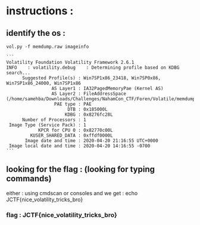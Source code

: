 # instructions : 

## identify the os :
	vol.py -f memdump.raw imageinfo 
	
	```
	Volatility Foundation Volatility Framework 2.6.1
	INFO    : volatility.debug    : Determining profile based on KDBG search...
          Suggested Profile(s) : Win7SP1x86_23418, Win7SP0x86, Win7SP1x86_24000, Win7SP1x86
                     AS Layer1 : IA32PagedMemoryPae (Kernel AS)
                     AS Layer2 : FileAddressSpace (/home/samehba/Downloads/Challenges/NahamCon_CTF/Foren/Volatile/memdump.raw)
                      PAE type : PAE
                           DTB : 0x185000L
                          KDBG : 0x8276fc28L
          Number of Processors : 1
     Image Type (Service Pack) : 1
                KPCR for CPU 0 : 0x82770c00L
             KUSER_SHARED_DATA : 0xffdf0000L
           Image date and time : 2020-04-20 21:16:55 UTC+0000
     Image local date and time : 2020-04-20 14:16:55 -0700
	```

## looking for the flag : (looking for typing commands) 
either : using cmdscan or consoles
and we get : 
	echo JCTF{nice_volatility_tricks_bro}

### flag : JCTF{nice_volatility_tricks_bro}
